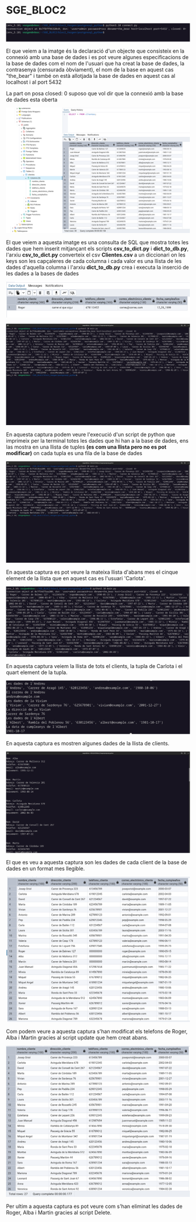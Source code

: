 # SGE_BLOC2

![captura1](captura1.png)

El que veiem a la imatge és la declaració d'un objecte que consisteix en la connexió amb una base de dades i es pot veure algunes especificacions de la base de dades com el nom de l'usuari que ha creat la base de dades, la contrasenya (censurada òbviament), el nom de la base en aquest cas "the_bear" i també on està allotjada la base de dades en aquest cas al localhost i al port 5432

La part on posa closed: 0 suposo que vol dir que la connexió amb la base de dades esta oberta

![captura2](captura2.png)

El que veiem a aquesta imatge es una consulta de SQL que mostra totes les dades que hem inserit mitjançant els scripts **csv_to_dict.py** i **dict_to_db.py**, l'arxiu **csv_to_dict.py** converteix el csv **Clientes.csv** a un diccionari on les keys son les capçaleres de cada columna i cada valor es una llista de les dades d'aquella columna i l'arxiu **dict_to_db.py** crea i executa la inserció de les dades a la bases de dades 

![captura3](captura3.png)

![captura4](captura4.png)

En aquesta captura podem veure l'execució d'un script de python que imprimeix per la terminal totes les dades que hi han a la base de dades, ens las mostra en una llista de tuples **(es com una llista pero no es pot modificar)** on cada tupla es una fila de la base de dades

![captura5](captura5.png)

En aquesta captura es pot veure la mateixa llista d'abans mes el cinque element de la llista que en aquest cas es l'usuari 'Carlota'.

![captura6](captura6.png)

En aquesta captura veiem la llista de tots el clients, la tupla de Carlota i el quart element de la tupla.

![captura7](captura7.png)

En aquesta captura es mostren algunes dades de la llista de clients.

![captura8](captura8.png)

El que es veu a aquesta captura son les dades de cada client de la base de dades en un format mes llegible.

![captura9](captura9.png)

Com podem veure a aquesta captura s'han modificat els telefons de Roger, Alba i Martin gracies al script update que hem creat abans.

![captura10](captura10.png)

Per ultim a aquesta captura es pot veure com s'han eliminat les dades de Roger, Alba i Martin gracies al script Delete.